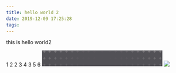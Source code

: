```yaml
---
title: hello world 2
date: 2019-12-09 17:25:28
tags:
---
```


this is hello world2 

1
2
2
3
4
3
5
6
![](https://raw.githubusercontent.com/storm1122/CloudImage/master/img/form_qq_pic_1.png)
![](https://goss.veer.com/creative/vcg/veer/800water/veer-134951554.jpg)